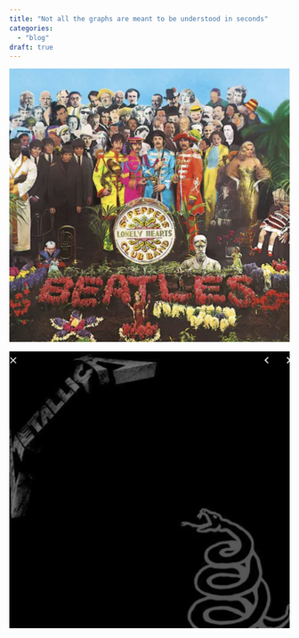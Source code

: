 ```yaml
---
title: "Not all the graphs are meant to be understood in seconds"
categories: 
  - "blog"
draft: true
---
```


![](images/image-1.png?w=896)

![](images/image-2.png?w=1022)
